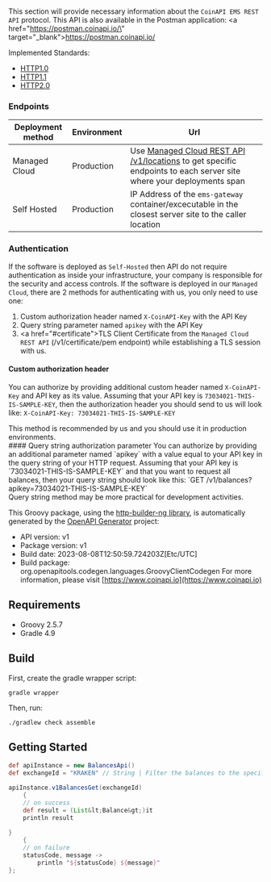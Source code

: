 # 

This section will provide necessary information about the `CoinAPI EMS REST API` protocol.
This API is also available in the Postman application: <a href=\"https://postman.coinapi.io/\" target=\"_blank\">https://postman.coinapi.io/</a>      

Implemented Standards:

  * [HTTP1.0](https://datatracker.ietf.org/doc/html/rfc1945)
  * [HTTP1.1](https://datatracker.ietf.org/doc/html/rfc2616)
  * [HTTP2.0](https://datatracker.ietf.org/doc/html/rfc7540)
   
### Endpoints

<table>
  <thead>
    <tr>
      <th>Deployment method</th>
      <th>Environment</th>
      <th>Url</th>
    </tr>
  </thead>
  <tbody>
    <tr>
      <td>Managed Cloud</td>
      <td>Production</td>
      <td>Use <a href=\"#ems-docs-sh\">Managed Cloud REST API /v1/locations</a> to get specific endpoints to each server site where your deployments span</td>
    </tr>
    <tr>
      <td>Self Hosted</td>
      <td>Production</td>
      <td>IP Address of the <code>ems-gateway</code> container/excecutable in the closest server site to the caller location</td>
    </tr>
  </tbody>
</table>

### Authentication
If the software is deployed as `Self-Hosted` then API do not require authentication as inside your infrastructure, your company is responsible for the security and access controls. 
If the software is deployed in our `Managed Cloud`, there are 2 methods for authenticating with us, you only need to use one:

 1. Custom authorization header named `X-CoinAPI-Key` with the API Key
 2. Query string parameter named `apikey` with the API Key
 3. <a href=\"#certificate\">TLS Client Certificate</a> from the `Managed Cloud REST API` (/v1/certificate/pem endpoint) while establishing a TLS session with us.

#### Custom authorization header
You can authorize by providing additional custom header named `X-CoinAPI-Key` and API key as its value.
Assuming that your API key is `73034021-THIS-IS-SAMPLE-KEY`, then the authorization header you should send to us will look like: `X-CoinAPI-Key: 73034021-THIS-IS-SAMPLE-KEY`
<aside class=\"success\">This method is recommended by us and you should use it in production environments.</aside>
#### Query string authorization parameter
You can authorize by providing an additional parameter named `apikey` with a value equal to your API key in the query string of your HTTP request.
Assuming that your API key is `73034021-THIS-IS-SAMPLE-KEY` and that you want to request all balances, then your query string should look like this: `GET /v1/balances?apikey=73034021-THIS-IS-SAMPLE-KEY`
<aside class=\"notice\">Query string method may be more practical for development activities.</aside>


This Groovy package, using the [http-builder-ng library](https://http-builder-ng.github.io/http-builder-ng/), is automatically generated by the [OpenAPI Generator](https://openapi-generator.tech) project:

- API version: v1
- Package version: v1
- Build date: 2023-08-08T12:50:59.724203Z[Etc/UTC]
- Build package: org.openapitools.codegen.languages.GroovyClientCodegen
For more information, please visit [https://www.coinapi.io](https://www.coinapi.io)

## Requirements

* Groovy 2.5.7
* Gradle 4.9

## Build

First, create the gradle wrapper script:

```
gradle wrapper
```

Then, run:

```
./gradlew check assemble
```

## Getting Started


```groovy
def apiInstance = new BalancesApi()
def exchangeId = "KRAKEN" // String | Filter the balances to the specific exchange.

apiInstance.v1BalancesGet(exchangeId)
    {
    // on success
    def result = (List&lt;Balance&gt;)it
    println result
    
}
    {
    // on failure
    statusCode, message ->
        println "${statusCode} ${message}"
};
```

